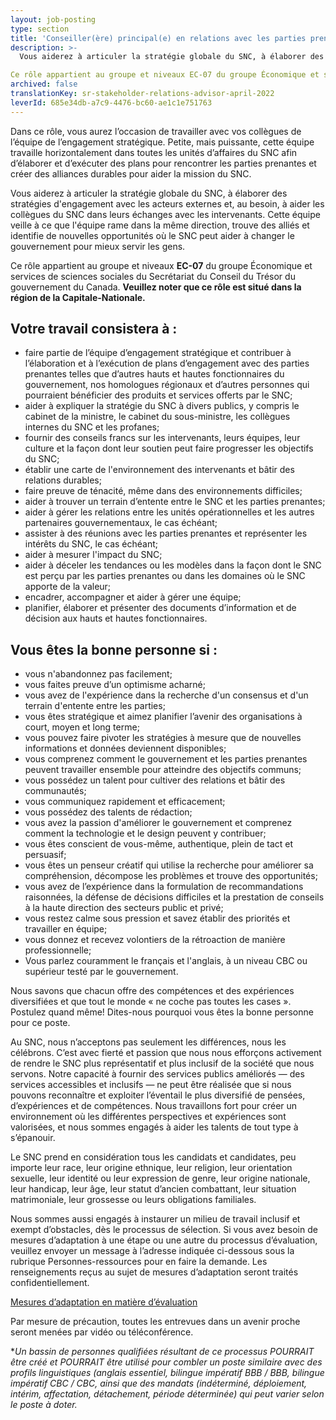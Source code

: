 ```yaml
---
layout: job-posting
type: section
title: 'Conseiller(ère) principal(e) en relations avec les parties prenantes'
description: >-
  Vous aiderez à articuler la stratégie globale du SNC, à élaborer des stratégies d'engagement avec les acteurs externes et, au besoin, à aider les collègues du SNC dans leurs échanges avec les intervenants. Cette équipe veille à ce que l'équipe rame dans la même direction, trouve des alliés et identifie de nouvelles opportunités où le SNC peut aider à changer le gouvernement pour mieux servir les gens.

Ce rôle appartient au groupe et niveaux EC-07 du groupe Économique et services de sciences sociales du Secrétariat du Conseil du Trésor du gouvernement du Canada. Ce rôle est basé au Région de la capitale nationale.
archived: false
translationKey: sr-stakeholder-relations-advisor-april-2022
leverId: 685e34db-a7c9-4476-bc60-ae1c1e751763
---
```


Dans ce rôle, vous aurez l’occasion de travailler avec vos collègues de l’équipe de l’engagement stratégique. Petite, mais puissante, cette équipe travaille horizontalement dans toutes les unités d’affaires du SNC afin d’élaborer et d’exécuter des plans pour rencontrer les parties prenantes et créer des alliances durables pour aider la mission du SNC.

Vous aiderez à articuler la stratégie globale du SNC, à élaborer des stratégies d'engagement avec les acteurs externes et, au besoin, à aider les collègues du SNC dans leurs échanges avec les intervenants. Cette équipe veille à ce que l'équipe rame dans la même direction, trouve des alliés et identifie de nouvelles opportunités où le SNC peut aider à changer le gouvernement pour mieux servir les gens.

Ce rôle appartient au groupe et niveaux **EC-07** du groupe Économique et services de sciences sociales du Secrétariat du Conseil du Trésor du gouvernement du Canada. **Veuillez noter que ce rôle est situé dans la région de la Capitale-Nationale.**

## ​​Votre travail consistera à :

- faire partie de l’équipe d’engagement stratégique et contribuer à l’élaboration et à l’exécution de plans d’engagement avec des parties prenantes telles que d’autres hauts et hautes fonctionnaires du gouvernement, nos homologues régionaux et d’autres personnes qui pourraient bénéficier des produits et services offerts par le SNC;
- aider à expliquer la stratégie du SNC à divers publics, y compris le cabinet de la ministre, le cabinet du sous-ministre, les collègues internes du SNC et les profanes;
- fournir des conseils francs sur les intervenants, leurs équipes, leur culture et la façon dont leur soutien peut faire progresser les objectifs du SNC;
- établir une carte de l'environnement des intervenants et bâtir des relations durables;
- faire preuve de ténacité, même dans des environnements difficiles;
- aider à trouver un terrain d’entente entre le SNC et les parties prenantes;
- aider à gérer les relations entre les unités opérationnelles et les autres partenaires gouvernementaux, le cas échéant;
- assister à des réunions avec les parties prenantes et représenter les intérêts du SNC, le cas échéant;
- aider à mesurer l'impact du SNC;
- aider à déceler les tendances ou les modèles dans la façon dont le SNC est perçu par les parties prenantes ou dans les domaines où le SNC apporte de la valeur; 
- encadrer, accompagner et aider à gérer une équipe;
- planifier, élaborer et présenter des documents d’information et de décision aux hauts et hautes fonctionnaires.

## Vous êtes la bonne personne si :

- vous n'abandonnez pas facilement;
- vous faites preuve d’un optimisme acharné; 
- vous avez de l'expérience dans la recherche d'un consensus et d'un terrain d'entente entre les parties;
- vous êtes stratégique et aimez planifier l’avenir des organisations à court, moyen et long terme;
- vous pouvez faire pivoter les stratégies à mesure que de nouvelles informations et données deviennent disponibles;
- vous comprenez comment le gouvernement et les parties prenantes peuvent travailler ensemble pour atteindre des objectifs communs;
- vous possédez un talent pour cultiver des relations et bâtir des communautés;
- vous communiquez rapidement et efficacement;
- vous possédez des talents de rédaction;
- vous avez la passion d'améliorer le gouvernement et comprenez comment la technologie et le design peuvent y contribuer;
- vous êtes conscient de vous-même, authentique, plein de tact et persuasif;
- vous êtes un penseur créatif qui utilise la recherche pour améliorer sa compréhension, décompose les problèmes et trouve des opportunités; 
- vous avez de l’expérience dans la formulation de recommandations raisonnées, la défense de décisions difficiles et la prestation de conseils à la haute direction des secteurs public et privé;
- vous restez calme sous pression et savez établir des priorités et travailler en équipe;
- vous donnez et recevez volontiers de la rétroaction de manière professionnelle;
- Vous parlez couramment le français et l'anglais, à un niveau CBC ou supérieur testé par le gouvernement.


Nous savons que chacun offre des compétences et des expériences diversifiées et que tout le monde « ne coche pas toutes les cases ». Postulez quand même! Dites-nous pourquoi vous êtes la bonne personne pour ce poste.

Au SNC, nous n’acceptons pas seulement les différences, nous les célébrons. C’est avec fierté et passion que nous nous efforçons activement de rendre le SNC plus représentatif et plus inclusif de la société que nous servons. Notre capacité à fournir des services publics améliorés — des services accessibles et inclusifs — ne peut être réalisée que si nous pouvons reconnaître et exploiter l’éventail le plus diversifié de pensées, d’expériences et de compétences. Nous travaillons fort pour créer un environnement où les différentes perspectives et expériences sont valorisées, et nous sommes engagés à aider les talents de tout type à s’épanouir.

Le SNC prend en considération tous les candidats et candidates, peu importe leur race, leur origine ethnique, leur religion, leur orientation sexuelle, leur identité ou leur expression de genre, leur origine nationale, leur handicap, leur âge, leur statut d’ancien combattant, leur situation matrimoniale, leur grossesse ou leurs obligations familiales.

Nous sommes aussi engagés à instaurer un milieu de travail inclusif et exempt d’obstacles, dès le processus de sélection. Si vous avez besoin de mesures d’adaptation à une étape ou une autre du processus d’évaluation, veuillez envoyer un message à l’adresse indiquée ci-dessous sous la rubrique Personnes-ressources pour en faire la demande. Les renseignements reçus au sujet de mesures d’adaptation seront traités confidentiellement.

[Mesures d’adaptation en matière d’évaluation](https://www.canada.ca/fr/commission-fonction-publique/services/mesures-d-adaptation-matiere-evaluation.html)

Par mesure de précaution, toutes les entrevues dans un avenir proche seront menées par vidéo ou téléconférence. 

**Un bassin de personnes qualifiées résultant de ce processus POURRAIT être créé et POURRAIT être utilisé pour combler un poste similaire avec des profils linguistiques (anglais essentiel, bilingue impératif BBB / BBB, bilingue impératif CBC / CBC, ainsi que des mandats (indéterminé, déploiement, intérim, affectation, détachement, période déterminée) qui peut varier selon le poste à doter.*
